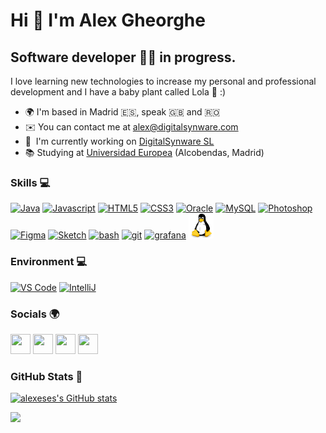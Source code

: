 Hi 👋 I'm Alex Gheorghe
==============================

Software developer 👨‍💻 in progress.
-------------------------------------
I love learning new technologies to increase my personal and professional development and I have a baby plant called Lola 🌳 :)

* 🌍  I'm based in Madrid 🇪🇸, speak 🇬🇧 and 🇷🇴
* ✉️  You can contact me at [alex@digitalsynware.com](mailto:alex@digitalsynware.com)
* 🚀  I'm currently working on [DigitalSynware SL](http://digitalsynware.com)
* 📚  Studying at [Universidad Europea](https://universidadeuropea.com/) (Alcobendas, Madrid)

### Skills 💻

<p align="left">
    <a href="https://www.oracle.com/java/" target="_blank"><img src="https://raw.githubusercontent.com/danielcranney/readme-generator/main/public/icons/skills/java-colored.svg" width="36" height="36" alt="Java" /></a>
    <a href="https://developer.mozilla.org/en-US/docs/Web/JavaScript" target="_blank"><img src="https://raw.githubusercontent.com/danielcranney/readme-generator/main/public/icons/skills/javascript-colored.svg" width="36" height="36" alt="Javascript" /></a>
    <a href="https://developer.mozilla.org/en-US/docs/Glossary/HTML5" target="_blank"><img src="https://raw.githubusercontent.com/danielcranney/readme-generator/main/public/icons/skills/html5-colored.svg" width="36" height="36" alt="HTML5" /></a>
    <a href="https://www.w3.org/TR/CSS/#css" target="_blank"><img src="https://raw.githubusercontent.com/danielcranney/readme-generator/main/public/icons/skills/css3-colored.svg" width="36" height="36" alt="CSS3" /></a>
    <a href="https://www.oracle.com/uk/index.html" target="_blank"><img src="https://raw.githubusercontent.com/danielcranney/readme-generator/main/public/icons/skills/oracle-colored.svg" width="36" height="36" alt="Oracle" /></a>
    <a href="https://www.mysql.com/" target="_blank"><img src="https://raw.githubusercontent.com/danielcranney/readme-generator/main/public/icons/skills/mysql-colored.svg" width="36" height="36" alt="MySQL" /></a>
    <a href="https://www.adobe.com/uk/products/photoshop.html" target="_blank"><img src="https://raw.githubusercontent.com/danielcranney/readme-generator/main/public/icons/skills/photoshop-colored-dark.svg" width="36" height="36" alt="Photoshop" /></a>
    <a href="https://www.figma.com/" target="_blank"><img src="https://raw.githubusercontent.com/danielcranney/readme-generator/main/public/icons/skills/figma-colored.svg" width="36" height="36" alt="Figma" /></a>
    <a href="https://www.sketch.com/" target="_blank"><img src="https://raw.githubusercontent.com/danielcranney/readme-generator/main/public/icons/skills/sketch-colored.svg" width="36" height="36" alt="Sketch" /></a>
    <a href="https://www.gnu.org/software/bash/" target="_blank"> <img src="https://www.vectorlogo.zone/logos/gnu_bash/gnu_bash-icon.svg" alt="bash" width="40" height="40" /></a>
    <a href="https://git-scm.com/" target="_blank"> <img src="https://www.vectorlogo.zone/logos/git-scm/git-scm-icon.svg" alt="git" width="40" height="40" /></a> 
    <a href="https://grafana.com" target="_blank"> <img src="https://www.vectorlogo.zone/logos/grafana/grafana-icon.svg" alt="grafana" width="40" height="40" /></a> 
    <a href="https://www.linux.org/" target="_blank"> <img src="https://raw.githubusercontent.com/devicons/devicon/master/icons/linux/linux-original.svg" alt="linux" width="40" height="40" /></a>
</p>

### Environment 💻

<p align="left">
    <a href="https://code.visualstudio.com/" target="_blank"><img src="https://raw.githubusercontent.com/alexeses/alexeses/5c8959dc0cc356ddea45b5ebce0dd81ad08fbf99/res/vs-icon.svg" width="40" height="40" alt="VS Code" /></a>
    <a href="https://www.jetbrains.com/es-es/idea/" target="_blank"><img src="https://raw.githubusercontent.com/alexeses/alexeses/7c8f37fe53687952b9af77ef73f2971906acb5da/res/intellij.svg" width="40" height="40" alt="IntelliJ" /></a>
    <!-- <img alt="VSCode" width="40" height="40" src="https://raw.githubusercontent.com/github/explore/80688e429a7d4ef2fca1e82350fe8e3517d3494d/topics/visual-studio-code/visual-studio-code.png" >
    <img alt="IntelliJ Idea" width="26px" src="https://i.imgur.com/Agb22jo.png" > 
    <img alt="GitHub" width="26px" src="https://github.com/fluidicon.png" > -->
</p>


### Socials 🌍

<p align="left">
    <a href="https://discord.com/users/250995193359106048" target="_blank"><img src="https://raw.githubusercontent.com/danielcranney/readme-generator/main/public/icons/socials/discord.svg" width="32" height="32" /></a>
    <a href="https://www.github.com/alexeses" target="_blank" rel="noreferrer"><img src="https://raw.githubusercontent.com/danielcranney/readme-generator/main/public/icons/socials/github-dark.svg" width="32" height="32" /></a>
    <a href="https://www.linkedin.com/in/alexeses" target="_blank" rel="noreferrer"><img src="https://raw.githubusercontent.com/danielcranney/readme-generator/main/public/icons/socials/linkedin.svg" width="32" height="32" /></a>
    <a href="https://www.twitter.com/soyalexes" target="_blank" rel="noreferrer"><img src="https://raw.githubusercontent.com/danielcranney/readme-generator/main/public/icons/socials/twitter.svg" width="32" height="32" /></a>
</p>

### GitHub Stats 🤩

<a href="http://www.github.com/alexeses"><img src="https://github-readme-stats.vercel.app/api?username=alexeses&show_icons=true&hide=stars,prs,&count_private=true&title_color=84cc16&text_color=facc15&icon_color=ef4444&bg_color=22272e&hide_border=true&show_icons=true" alt="alexeses's GitHub stats" /></a>

<a href="http://www.github.com/alexeses"><img src="https://github-readme-streak-stats.herokuapp.com/?user=alexeses&stroke=facc15&background=22272e&ring=84cc16&fire=84cc16&currStreakNum=facc15&currStreakLabel=84cc16&sideNums=facc15&sideLabels=facc15&dates=facc15&hide_border=true" /></a>
